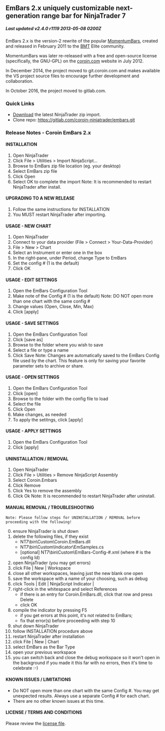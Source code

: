 ## EmBars 2.x uniquely customizable next-generation range bar for NinjaTrader 7

##### Last updated v2.4.0 r1119 2013-05-08 0200Z

EmBars 2.x is the version-2 rewrite of the popular [MomentumBars](https://gitlab.com/coroin-ninjatrader/bundle), created and released in February 2011 to the [BMT](https://futures.io/) Elite community.

MomentumBars was later re-released with a free and open-source license (specifically, the GNU-GPL) on the [coroin.com](https://coroin.com) website in July 2012. 

In December 2014, the project moved to git.coroin.com and makes available the VS project source files to encourage further development and collaboration.

In October 2016, the project moved to gitlab.com.

### Quick Links

* [Download](https://gitlab.com/coroin-ninjatrader/embars/raw/master/bin/EmBars_2.4.0.1119.zip) the latest NinjaTrader zip import.
* Clone repo: https://gitlab.com/coroin-ninjatrader/embars.git

### Release Notes - Coroin EmBars 2.x

#### INSTALLATION

1. Open NinjaTrader
2. Click File > Utilities > Import NinjaScript...
3. Browse to EmBars zip file location (eg. your desktop)
4. Select EmBars zip file
5. Click Open
6. Select OK to complete the import
   Note: It is recommended to restart NinjaTrader after install.

#### UPGRADING TO A NEW RELEASE

1. Follow the same instructions for INSTALLATION
2. You MUST restart NinjaTrader after importing.

#### USAGE - NEW CHART

1. Open NinjaTrader
2. Connect to your data provider (File > Connect > Your-Data-Provider)
3. File > New > Chart
4. Select an Instrument or enter one in the box
5. In the right-pane, under Period, change Type to EmBars
6. Set the config # (1 is the default)
7. Click OK

#### USAGE - EDIT SETTINGS

1. Open the EmBars Configuration Tool
2. Make note of the Config # (1 is the default)
   Note: DO NOT open more than one chart with the same config #
3. Change values (Open, Close, Min, Max)
4. Click [apply]

#### USAGE - SAVE SETTINGS

1. Open the EmBars Configuration Tool
2. Click [save as]
3. Browse to the folder where you wish to save
4. Select a file or type a name
5. Click Save
   Note: Changes are automatically saved to the EmBars Config file
         used by the chart. This feature is only for saving your
         favorite parameter sets to archive or share.

#### USAGE - OPEN SETTINGS

1. Open the EmBars Configuration Tool
2. Click [open]
3. Browse to the folder with the config file to load
4. Select the file
5. Click Open
6. Make changes, as needed
7. To apply the setitngs, click [apply]

#### USAGE - APPLY SETTINGS

1. Open the EmBars Configuration Tool
2. Click [apply]

#### UNINSTALLATION / REMOVAL

1. Open NinjaTrader
2. Click File > Utilities > Remove NinjaScript Assembly
3. Select Coroin.Embars
4. Click Remove
5. Click Yes to remove the assembly
6. Click Ok
   Note: It is recommended to restart NinjaTrader after uninstall.

#### MANUAL REMOVAL / TROUBLESHOOTING

    Note: Please follow steps for UNINSTALLATION / REMOVAL before proceeding with the following!

0. ensure NinjaTrader is shut down
1. delete the following files, if they exist
    * NT7\bin\Custom\Coroin.EmBars.dll
    * NT7\bin\Custom\Indicator\EmSamples.cs
    * [optional] NT7\bin\Custom\EmBars-Config-#.xml (where # is the config Id)
2. open NinjaTrader (you may get errors)
3. click File | New | Workspace
4. close all other workspaces, leaving just the new blank one open
5. save the workspace with a name of your choosing, such as debug
6. click Tools | Edit | NinjaScript Indicator | <pick any custom indicator>
7. right-click in the whitespace and select References
    * if there is an entry for Coroin.EmBars.dll, click that row and press Delete
    * click OK
8. compile the indicator by pressing F5
    * if you get errors at this point, it's not related to EmBars; 
    * fix that error(s) before proceeding with step 10
9. shut down NinjaTrader
10. follow INSTALLATION procedure above
11. restart NinjaTrader after installation
12. click File | New | Chart
13. select EmBars as the Bar Type
14. open your previous workspace
15. you can switch back and close the debug workspace so it won't open in the background 
    if you made it this far with no errors, then it's time to celebrate :-)

#### KNOWN ISSUES / LIMITATIONS

- Do NOT open more than one chart with the same Config #. You may get unexpected results. Always use a separate Config # for each chart.
- There are no other known issues at this time.

#### LICENSE / TERMS AND CONDITIONS

Please review the [license file](src/Docs/License.txt).
